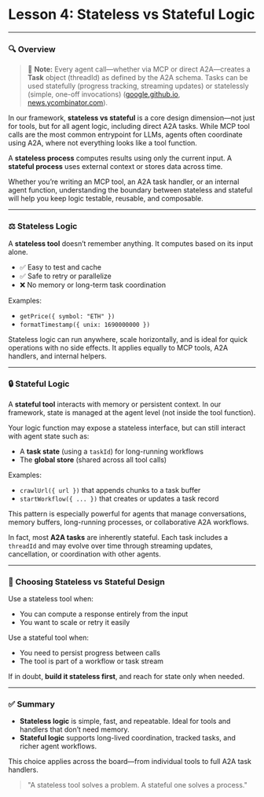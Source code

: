 # **Lesson 4: Stateless vs Stateful Logic**

---

### 🔍 Overview

> 🧩 **Note:** Every agent call—whether via MCP or direct A2A—creates a **Task** object (threadId) as defined by the A2A schema. Tasks can be used statefully (progress tracking, streaming updates) or statelessly (simple, one-off invocations) ([google.github.io](https://google.github.io/A2A/specification/agent-to-agent-communication/?utm_source=chatgpt.com), [news.ycombinator.com](https://news.ycombinator.com/item?id=43631381&utm_source=chatgpt.com)).

In our framework, **stateless vs stateful** is a core design dimension—not just for tools, but for all agent logic, including direct A2A tasks. While MCP tool calls are the most common entrypoint for LLMs, agents often coordinate using A2A, where not everything looks like a tool function.

A **stateless process** computes results using only the current input. A **stateful process** uses external context or stores data across time.

Whether you’re writing an MCP tool, an A2A task handler, or an internal agent function, understanding the boundary between stateless and stateful will help you keep logic testable, reusable, and composable.

---

### ⚖️ Stateless Logic

A **stateless tool** doesn’t remember anything. It computes based on its input alone.

- ✅ Easy to test and cache
- ✅ Safe to retry or parallelize
- ❌ No memory or long-term task coordination

Examples:

- `getPrice({ symbol: "ETH" })`
- `formatTimestamp({ unix: 1690000000 })`

Stateless logic can run anywhere, scale horizontally, and is ideal for quick operations with no side effects. It applies equally to MCP tools, A2A handlers, and internal helpers.

---

### 🔒 Stateful Logic

A **stateful tool** interacts with memory or persistent context. In our framework, state is managed at the agent level (not inside the tool function).

Your logic function may expose a stateless interface, but can still interact with agent state such as:

- A **task state** (using a `taskId`) for long-running workflows
- The **global store** (shared across all tool calls)

Examples:

- `crawlUrl({ url })` that appends chunks to a task buffer
- `startWorkflow({ ... })` that creates or updates a task record

This pattern is especially powerful for agents that manage conversations, memory buffers, long-running processes, or collaborative A2A workflows.

In fact, most **A2A tasks** are inherently stateful. Each task includes a `threadId` and may evolve over time through streaming updates, cancellation, or coordination with other agents.

---

### 🔌 Choosing Stateless vs Stateful Design

Use a stateless tool when:

- You can compute a response entirely from the input
- You want to scale or retry it easily

Use a stateful tool when:

- You need to persist progress between calls
- The tool is part of a workflow or task stream

If in doubt, **build it stateless first**, and reach for state only when needed.

---

### ✅ Summary

- **Stateless logic** is simple, fast, and repeatable. Ideal for tools and handlers that don’t need memory.
- **Stateful logic** supports long-lived coordination, tracked tasks, and richer agent workflows.

This choice applies across the board—from individual tools to full A2A task handlers.

> "A stateless tool solves a problem. A stateful one solves a process."

